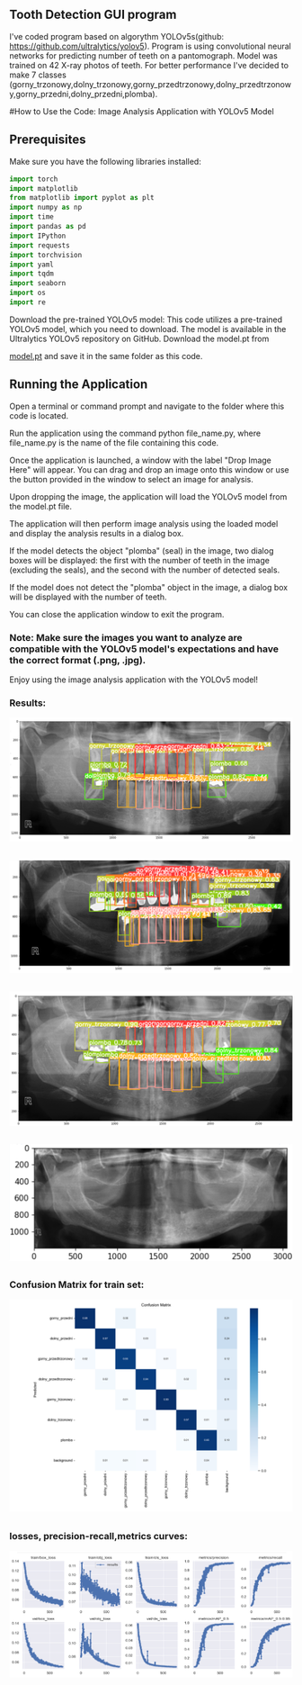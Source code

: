 ## Tooth Detection GUI program

I've coded program based on algorythm YOLOv5s(github: https://github.com/ultralytics/yolov5). Program is using convolutional neural networks for
predicting number of teeth on a pantomograph. Model was trained on 42 X-ray photos of teeth. For better performance I've decided to make 7 classes
(gorny_trzonowy,dolny_trzonowy,gorny_przedtrzonowy,dolny_przedtrzonowy,gorny_przedni,dolny_przedni,plomba). 

#How to Use the Code: Image Analysis Application with YOLOv5 Model


## Prerequisites
Make sure you have the following libraries installed: 

```python
import torch
import matplotlib
from matplotlib import pyplot as plt
import numpy as np
import time
import pandas as pd
import IPython
import requests
import torchvision
import yaml
import tqdm
import seaborn
import os
import re
```
Download the pre-trained YOLOv5 model: This code utilizes a pre-trained YOLOv5 model, which you need to download. The model is available in the Ultralytics YOLOv5 repository on GitHub. Download the model.pt from

[model.pt](https://github.com/micpow1cc/Pantomograph_teeth_counting/blob/main/yolov5s.pt) and save it in the same folder as this code.

## Running the Application
Open a terminal or command prompt and navigate to the folder where this code is located.

Run the application using the command python file_name.py, where file_name.py is the name of the file containing this code.

Once the application is launched, a window with the label "Drop Image Here" will appear. You can drag and drop an image onto this window or use the button provided in the window to select an image for analysis.

Upon dropping the image, the application will load the YOLOv5 model from the model.pt file.

The application will then perform image analysis using the loaded model and display the analysis results in a dialog box.

If the model detects the object "plomba" (seal) in the image, two dialog boxes will be displayed: the first with the number of teeth in the image (excluding the seals), and the second with the number of detected seals.

If the model does not detect the "plomba" object in the image, a dialog box will be displayed with the number of teeth.

You can close the application window to exit the program.

### Note: Make sure the images you want to analyze are compatible with the YOLOv5 model's expectations and have the correct format (.png, .jpg).

Enjoy using the image analysis application with the YOLOv5 model!


### Results:
![zeby1.png](https://github.com/micpow1cc/Pantomograph_teeth_counting/blob/main/zeby1.png)
##  
![zeby2.png](https://github.com/micpow1cc/Pantomograph_teeth_counting/blob/main/Img/zeby2.png)
##
![zeby2.png](https://github.com/micpow1cc/Pantomograph_teeth_counting/blob/main/Img/zeby3.png)
##
![zeby2.png](https://github.com/micpow1cc/Pantomograph_teeth_counting/blob/main/Img/zeby4.png)
##
### Confusion Matrix for train set:

![conf](https://github.com/micpow1cc/Pantomograph_teeth_counting/blob/main/Img/confusion_matrix.png)

##
### losses, precision-recall,metrics curves:

![conf](https://github.com/micpow1cc/Pantomograph_teeth_counting/blob/main/Img/results1.png)
